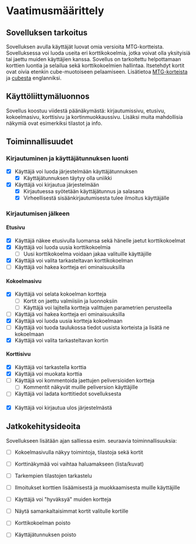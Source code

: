 # Vaatimusmäärittely

## Sovelluksen tarkoitus

Sovelluksen avulla käyttäjät luovat omia versioita MTG-kortteista. Sovelluksessa voi luoda useita eri korttikokoelmia, jotka voivat olla yksityisiä tai jaettu muiden käyttäjien kanssa. Sovellus on tarkoitettu helpottamaan korttien luontia ja selailua sekä korttikokoelmien hallintaa. Itsetehdyt kortit ovat oivia etenkin cube-muotoiseen pelaamiseen. Lisätietoa [MTG-korteista](https://mtg.fandom.com/wiki/Card_type) ja [cubesta](https://mtg.fandom.com/wiki/Cube_Draft) englanniksi.

## Käyttöliittymäluonnos

Sovellus koostuu viidestä päänäkymästä: kirjautumissivu, etusivu, kokoelmasivu, korttisivu ja kortinmuokkaussivu. Lisäksi muita mahdollisia näkymiä ovat esimerkiksi tilastot ja info.

## Toiminnallisuudet

### Kirjautuminen ja käyttäjätunnuksen luonti

- [x] Käyttäjä voi luoda järjestelmään käyttäjätunnuksen
  -  [x] Käyttäjätunnuksen täytyy olla uniikki
- [x] Käyttäjä voi kirjautua järjestelmään
  - [x] Kirjautuessa syötetään käyttäjätunnus ja salasana
  - [x] Virheellisestä sisäänkirjautumisesta tulee ilmoitus käyttäjälle

### Kirjautumisen jälkeen

#### Etusivu

- [x] Käyttäjä näkee etusivulla luomansa sekä hänelle jaetut korttikokoelmat
- [x] Käyttäjä voi luoda uusia korttikokoelmia
  - [ ] Uusi korttikokoelma voidaan jakaa valituille käyttäjille
- [x] Käyttäjä voi valita tarkasteltavan korttikokoelman
- [ ] Käyttäjä voi hakea kortteja eri ominaisuuksilla

#### Kokoelmasivu

- [x] Käyttäjä voi selata kokoelman kortteja
  - [ ] Kortit on jaettu valmiisiin ja luonnoksiin 
  - [ ] Käyttäjä voi lajitella kortteja valittujen parametrien perusteella
- [ ] Käyttäjä voi hakea kortteja eri ominaisuuksilla
- [x] Käyttäjä voi luoda uusia kortteja kokoelmaan
- [ ] Käyttäjä voi tuoda taulukossa tiedot uusista korteista ja lisätä ne kokoelmaan
- [x] Käyttäjä voi valita tarkasteltavan kortin

#### Korttisivu

- [x] Käyttäjä voi tarkastella korttia
- [x] Käyttäjä voi muokata korttia
- [ ] Käyttäjä voi kommentoida jaettujen peliversioiden kortteja
  - [ ] Kommentit näkyvät muille peliversion käyttäjille
- [ ] Käyttäjä voi ladata korttitiedot sovelluksesta

####

- [x] Käyttäjä voi kirjautua ulos järjestelmästä

## Jatkokehitysideoita

Sovellukseen lisätään ajan salliessa esim. seuraavia toiminnallisuuksia:

- [ ] Kokoelmasivulla näkyy toimintoja, tilastoja sekä kortit
- [ ] Korttinäkymää voi vaihtaa haluamakseen (lista/kuvat) 
- [ ] Tarkempien tilastojen tarkastelu
- [ ] Ilmoitukset korttien lisäämisestä ja muokkaamisesta muille käyttäjille
- [ ] Käyttäjä voi "hyväksyä" muiden kortteja
- [ ] Näytä samankaltaisimmat kortit valitulle kortille
- [ ] Korttikokoelman poisto
- [ ] Käyttäjätunnuksen poisto

